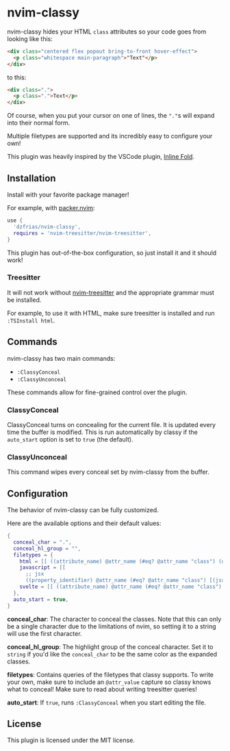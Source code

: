 # nvim-classy
nvim-classy hides your HTML `class` attributes so your code goes from looking
like this:
```html
<div class="centered flex popout bring-to-front hover-effect">
  <p class="whitespace main-paragraph">"Text"</p>
</div>
```
to this:
```html
<div class=".">
  <p class=".">Text</p>
</div>
```
Of course, when you put your cursor on one of lines, the `"."`s will expand
into their normal form.

Multiple filetypes are supported and its incredibly easy to configure your own!

This plugin was heavily inspired by the VSCode plugin,
[Inline Fold](https://github.com/moalamri/vscode-inline-fold).

## Installation
Install with your favorite package manager!

For example, with [packer.nvim](https://github.com/wbthomason/packer.nvim):
```lua
use {
  'dzfrias/nvim-classy',
  requires = 'nvim-treesitter/nvim-treesitter',
}
```
This plugin has out-of-the-box configuration, so just install it and it should
work!

### Treesitter
It will not work without
[nvim-treesitter](https://github.com/nvim-treesitter/nvim-treesitter) and the 
appropriate grammar must be installed.

For example, to use it with HTML, make sure treesitter is installed and run
`:TSInstall html`.

## Commands
nvim-classy has two main commands:
- `:ClassyConceal`
- `:ClassyUnconceal`

These commands allow for fine-grained control over the plugin.

### ClassyConceal
ClassyConceal turns on concealing for the current file. It is updated every
time the buffer is modified. This is run automatically by classy if the
`auto_start` option is set to `true` (the default).

### ClassyUnconceal
This command wipes every conceal set by nvim-classy from the buffer.

## Configuration
The behavior of nvim-classy can be fully customized.

Here are the available options and their default values:
```lua
{
  conceal_char = ".",
  conceal_hl_group = "",
  filetypes = {
    html = [[ ((attribute_name) @attr_name (#eq? @attr_name "class") (quoted_attribute_value (attribute_value) @attr_value)) ]],
    javascript = [[
      ;; jsx
      ((property_identifier) @attr_name (#eq? @attr_name "class") [(jsx_expression (_)?) (string)] @attr_value) ]],
    svelte = [[ ((attribute_name) @attr_name (#eq? @attr_name "class") (quoted_attribute_value (attribute_value) @attr_value)) ]],
  },
  auto_start = true,
}
```
**conceal_char**:
The character to conceal the classes. Note that this can only be a single
character due to the limitations of nvim, so setting it to a string will use
the first character.

**conceal_hl_group**:
The highlight group of the conceal character. Set it to `string` if you'd like
the `conceal_char` to be the same color as the expanded classes.

**filetypes**:
Contains queries of the filetypes that classy supports. To write your own, make
sure to include an `@attr_value` capture so classy knows what to conceal!
Make sure to read about writing treesitter queries!

**auto_start**:
If `true`, runs `:ClassyConceal` when you start editing the file.

## License
This plugin is licensed under the MIT license.
